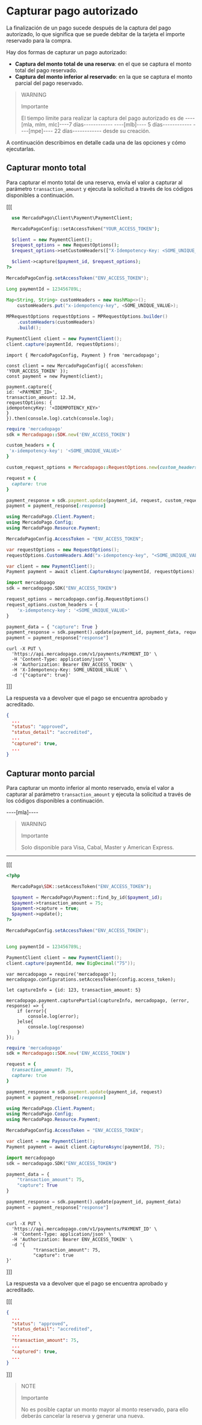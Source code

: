 # Capturar pago autorizado

La finalización de un pago sucede después de la captura del pago autorizado, lo que significa que se puede debitar de la tarjeta el importe reservado para la compra.

Hay dos formas de capturar un pago autorizado:

* **Captura del monto total de una reserva**: en el que se captura el monto total del pago reservado.
* **Captura del monto inferior al reservado**: en la que se captura el monto parcial del pago reservado.

> WARNING
>
> Importante
>
> El tiempo límite para realizar la captura del pago autorizado es de ----[mla, mlm, mlc]----7 días------------ ----[mlb]---- 5 días------------ ----[mpe]---- 22 días------------ desde su creación.

A continuación describimos en detalle cada una de las opciones y cómo ejecutarlas.

## Capturar monto total

Para capturar el monto total de una reserva, envía el valor a capturar al parámetro `transaction_amount` y ejecuta la solicitud a través de los códigos disponibles a continuación.

[[[
```php
  use MercadoPago\Client\Payment\PaymentClient;

  MercadoPagoConfig::setAccessToken("YOUR_ACCESS_TOKEN");

  $client = new PaymentClient();
  $request_options = new RequestOptions();
  $request_options->setCustomHeaders(["X-Idempotency-Key: <SOME_UNIQUE_VALUE>"]);

  $client->capture($payment_id, $request_options);
?>
```
```java
MercadoPagoConfig.setAccessToken("ENV_ACCESS_TOKEN");

Long paymentId = 123456789L;

Map<String, String> customHeaders = new HashMap<>();
    customHeaders.put("x-idempotency-key", <SOME_UNIQUE_VALUE>);
 
MPRequestOptions requestOptions = MPRequestOptions.builder()
    .customHeaders(customHeaders)
    .build();

PaymentClient client = new PaymentClient();
client.capture(paymentId, requestOptions);
```
```node
import { MercadoPagoConfig, Payment } from 'mercadopago';

const client = new MercadoPagoConfig({ accessToken: 'YOUR_ACCESS_TOKEN' });
const payment = new Payment(client);

payment.capture({
id: '<PAYMENT_ID>',
transaction_amount: 12.34,
requestOptions: {
idempotencyKey: '<IDEMPOTENCY_KEY>'
}
}).then(console.log).catch(console.log);
```
```ruby
require 'mercadopago'
sdk = Mercadopago::SDK.new('ENV_ACCESS_TOKEN')

custom_headers = {
 'x-idempotency-key': '<SOME_UNIQUE_VALUE>'
}

custom_request_options = Mercadopago::RequestOptions.new(custom_headers: custom_headers)

request = {
  capture: true
}

payment_response = sdk.payment.update(payment_id, request, custom_request_options)
payment = payment_response[:response]
```
```csharp
using MercadoPago.Client.Payment;
using MercadoPago.Config;
using MercadoPago.Resource.Payment;

MercadoPagoConfig.AccessToken = "ENV_ACCESS_TOKEN";

var requestOptions = new RequestOptions();
requestOptions.CustomHeaders.Add("x-idempotency-key", "<SOME_UNIQUE_VALUE>");

var client = new PaymentClient();
Payment payment = await client.CaptureAsync(paymentId, requestOptions);
```
```python
import mercadopago
sdk = mercadopago.SDK("ENV_ACCESS_TOKEN")

request_options = mercadopago.config.RequestOptions()
request_options.custom_headers = {
    'x-idempotency-key': '<SOME_UNIQUE_VALUE>'
}

payment_data = { "capture": True }
payment_response = sdk.payment().update(payment_id, payment_data, request_options)
payment = payment_response["response"]
```
```curl
curl -X PUT \
  'https://api.mercadopago.com/v1/payments/PAYMENT_ID' \
  -H 'Content-Type: application/json' \
  -H 'Authorization: Bearer ENV_ACCESS_TOKEN' \
  -H 'X-Idempotency-Key: SOME_UNIQUE_VALUE' \
  -d '{"capture": true}'
```
]]]

La respuesta va a devolver que el pago se encuentra aprobado y acreditado.

```json
{
  ...
  "status": "approved",
  "status_detail": "accredited",
  ...
  "captured": true,
  ...
}
```

## Capturar monto parcial

Para capturar un monto inferior al monto reservado, envía el valor a capturar al parámetro `transaction_amount` y ejecuta la solicitud a través de los códigos disponibles a continuación.

----[mla]----
> WARNING
>
> Importante
>
> Solo disponible para Visa, Cabal, Master y American Express.

------------

[[[
```php
<?php

  MercadoPago\SDK::setAccessToken("ENV_ACCESS_TOKEN");

  $payment = MercadoPago\Payment::find_by_id($payment_id);
  $payment->transaction_amount = 75;
  $payment->capture = true;
  $payment->update();
?>
```
```java
MercadoPagoConfig.setAccessToken("ENV_ACCESS_TOKEN");


Long paymentId = 123456789L;

PaymentClient client = new PaymentClient();
client.capture(paymentId, new BigDecimal("75"));
```
```node
var mercadopago = require('mercadopago');
mercadopago.configurations.setAccessToken(config.access_token);

let captureInfo = {id: 123, transaction_amount: 5}

mercadopago.payment.capturePartial(captureInfo, mercadopago, (error, response) => {
    if (error){
        console.log(error);
    }else{
        console.log(response)
    }
});
```
```ruby
require 'mercadopago'
sdk = Mercadopago::SDK.new('ENV_ACCESS_TOKEN')

request = {
  transaction_amount: 75,
  capture: true
}

payment_response = sdk.payment.update(payment_id, request)
payment = payment_response[:response]
```
```csharp
using MercadoPago.Client.Payment;
using MercadoPago.Config;
using MercadoPago.Resource.Payment;

MercadoPagoConfig.AccessToken = "ENV_ACCESS_TOKEN";

var client = new PaymentClient();
Payment payment = await client.CaptureAsync(paymentId, 75);
```
```python
import mercadopago
sdk = mercadopago.SDK("ENV_ACCESS_TOKEN")

payment_data = {
    "transaction_amount": 75,
    "capture": True
}

payment_response = sdk.payment().update(payment_id, payment_data)
payment = payment_response["response"]
```
```curl

curl -X PUT \
  'https://api.mercadopago.com/v1/payments/PAYMENT_ID' \
  -H 'Content-Type: application/json' \
  -H 'Authorization: Bearer ENV_ACCESS_TOKEN' \
  -d '{
          "transaction_amount": 75,
          "capture": true
}'
```
]]]

La respuesta va a devolver que el pago se encuentra aprobado y acreditado.

[[[
```json
{
  ...
  "status": "approved",
  "status_detail": "accredited",
  ...
  "transaction_amount": 75,
  ...
  "captured": true,
  ...
}
```
]]]

> NOTE
>
> Importante
>
> No es posible captar un monto mayor al monto reservado, para ello deberás cancelar la reserva y generar una nueva.